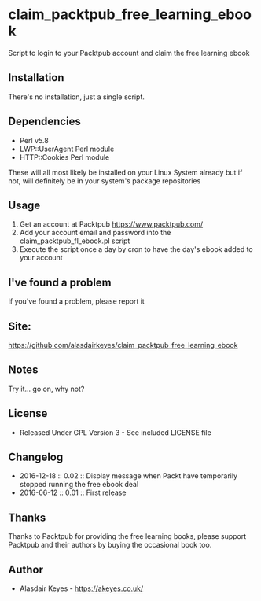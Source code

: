 # claim_packtpub_free_learning_ebook
Script to login to your Packtpub account and claim the free learning ebook



## Installation
There's no installation, just a single script.



## Dependencies
- Perl v5.8
- LWP::UserAgent Perl module
- HTTP::Cookies Perl module

These will all most likely be installed on your Linux System already but if
not, will definitely be in your system's package repositories




## Usage
1. Get an account at Packtpub https://www.packtpub.com/
2. Add your account email and password into the claim_packtpub_fl_ebook.pl
script
3. Execute the script once a day by cron to have the day's ebook added to
your account



## I've found a problem
If you've found a problem, please report it



## Site:
https://github.com/alasdairkeyes/claim_packtpub_free_learning_ebook



## Notes
Try it... go on, why not?



## License
- Released Under GPL Version 3 - See included LICENSE file



## Changelog
- 2016-12-18 :: 0.02    :: Display message when Packt have temporarily
                           stopped running the free ebook deal
- 2016-06-12 :: 0.01    :: First release



## Thanks
Thanks to Packtpub for providing the free learning books, please support
Packtpub and their authors by buying the occasional book too.



## Author
- Alasdair Keyes - https://akeyes.co.uk/
